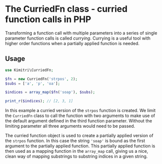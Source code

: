 # The CurriedFn class - curried function calls in PHP

Transforming a function call with multiple parameters into a series of single parameter function calls is called _currying_. Currying is a useful tool with higher order functions when a partially applied function is needed.

## Usage

```php
use Kimitri\CurriedFn;

$fn = new CurriedFn('strpos', 2);
$subs = ['a', 'p', 'oa'];

$indices = array_map($fn('soap'), $subs);

print_r($indices); // [2, 3, 1]
```

In this example a curried version of the `strpos` function is created. We limit the `CurriedFn` class to call the function with two arguments to make use of the default argument defined in the third function parameter. Without the limiting parameter all three arguments would need to be passed.

The curried function object is used to create a partially applied version of the `strpos` function. In this case the string `'soap'` is bound as the first argument to the partially applied function. This partially applied function is then used as a mapping function in the `array_map` call, giving us a nice, clean way of mapping substrings to substring indices in a given string.